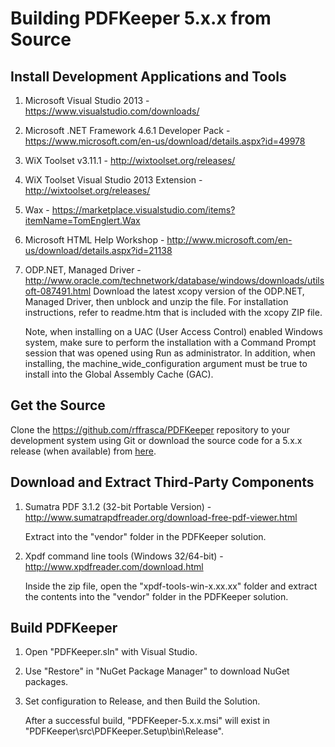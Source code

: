 # Building PDFKeeper 5.x.x from Source

##  Install Development Applications and Tools
1. Microsoft Visual Studio 2013 - https://www.visualstudio.com/downloads/
2. Microsoft .NET Framework 4.6.1 Developer Pack - https://www.microsoft.com/en-us/download/details.aspx?id=49978
3. WiX Toolset v3.11.1 - http://wixtoolset.org/releases/
4. WiX Toolset Visual Studio 2013 Extension - http://wixtoolset.org/releases/
5. Wax - https://marketplace.visualstudio.com/items?itemName=TomEnglert.Wax
6. Microsoft HTML Help Workshop - http://www.microsoft.com/en-us/download/details.aspx?id=21138
7. ODP.NET, Managed Driver - http://www.oracle.com/technetwork/database/windows/downloads/utilsoft-087491.html
    Download the latest xcopy version of the ODP.NET, Managed Driver, then unblock and unzip the file.
    For installation instructions, refer to readme.htm that is included with the xcopy ZIP file.
    
    Note, when installing on a UAC (User Access Control) enabled Windows system, make sure to perform the installation with a Command Prompt session that was opened 
    using Run as administrator. In addition, when installing, the machine_wide_configuration argument must be true to install into the Global Assembly Cache (GAC).

## Get the Source
Clone the https://github.com/rffrasca/PDFKeeper repository to your development system using Git or download the source code for a 5.x.x release (when available) from [here](https://github.com/rffrasca/PDFKeeper/releases).

## Download and Extract Third-Party Components
1. Sumatra PDF 3.1.2 (32-bit Portable Version) - http://www.sumatrapdfreader.org/download-free-pdf-viewer.html
    
    Extract into the "vendor" folder in the PDFKeeper solution.
2. Xpdf command line tools (Windows 32/64-bit) - http://www.xpdfreader.com/download.html

    Inside the zip file, open the "xpdf-tools-win-x.xx.xx" folder and extract the contents into the "vendor" folder in the PDFKeeper solution.

## Build PDFKeeper
1. Open "PDFKeeper.sln" with Visual Studio.
2. Use "Restore" in "NuGet Package Manager" to download NuGet packages.
3. Set configuration to Release, and then Build the Solution.

    After a successful build, "PDFKeeper-5.x.x.msi" will exist in "PDFKeeper\src\PDFKeeper.Setup\bin\Release".    
